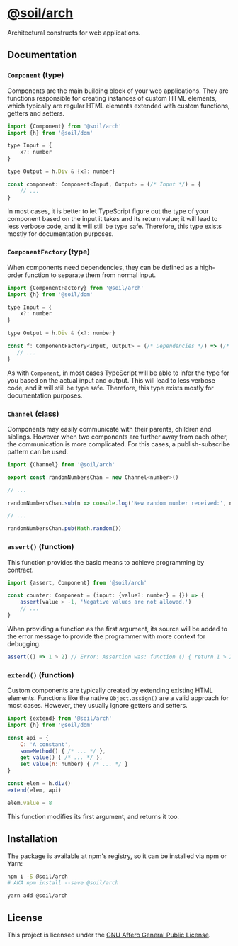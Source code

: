 # [@soil/arch](https://www.npmjs.com/package/@soil/arch)

Architectural constructs for web applications.


## Documentation

### `Component` (type)

Components are the main building block of your web applications. They are functions responsible for creating instances of custom HTML elements, which typically are regular HTML elements extended with custom functions, getters and setters.

```js
import {Component} from '@soil/arch'
import {h} from '@soil/dom'

type Input = {
    x?: number
}

type Output = h.Div & {x?: number}

const component: Component<Input, Output> = (/* Input */) = {
    // ...
}
```

In most cases, it is better to let TypeScript figure out the type of your component based on the input it takes and its return value; it will lead to less verbose code, and it will still be type safe. Therefore, this type exists mostly for
documentation purposes.

### `ComponentFactory` (type)

When components need dependencies, they can be defined as a high-order function to separate them from normal input.

```js
import {ComponentFactory} from '@soil/arch'
import {h} from '@soil/dom'

type Input = {
    x?: number
}

type Output = h.Div & {x?: number}

const f: ComponentFactory<Input, Output> = (/* Dependencies */) => (/* Input */) => {
   // ...
}
```

As with `Component`, in most cases TypeScript will be able to infer the type for you based on the actual input and output. This will lead to less verbose code, and it will still be type safe. Therefore, this type exists mostly for documentation
purposes.

### `Channel` (class)

Components may easily communicate with their parents, children and siblings. However when two components are further away from each other, the communication is more complicated. For this cases, a publish-subscribe pattern can be used.

```js
import {Channel} from '@soil/arch'

export const randomNumbersChan = new Channel<number>()

// ...

randomNumbersChan.sub(n => console.log('New random number received:', n))

// ...

randomNumbersChan.pub(Math.random())
```

### `assert()` (function)

This function provides the basic means to achieve programming by contract.

```js
import {assert, Component} from '@soil/arch'

const counter: Component = (input: {value?: number} = {}) => {
    assert(value > -1, 'Negative values are not allowed.')
    // ...
}
```

When providing a function as the first argument, its source will be added to the error message to provide the programmer with more context for debugging.

```js
assert(() => 1 > 2) // Error: Assertion was: function () { return 1 > 2; }
```

### `extend()` (function)

Custom components are typically created by extending existing HTML elements. Functions like the native `Object.assign()` are a valid approach for most cases. However, they usually ignore getters and setters.

```js
import {extend} from '@soil/arch'
import {h} from '@soil/dom'

const api = {
    C: 'A constant',
    someMethod() { /* ... */ },
    get value() { /* ... */ },
    set value(n: number) { /* ... */ }
}

const elem = h.div()
extend(elem, api)

elem.value = 8
```

This function modifies its first argument, and returns it too.


## Installation

The package is available at npm's registry, so it can be installed via npm or
Yarn:

```bash
npm i -S @soil/arch
# AKA npm install --save @soil/arch
```

```bash
yarn add @soil/arch
```


## License

This project is licensed under the [GNU Affero General Public License](LICENSE).
